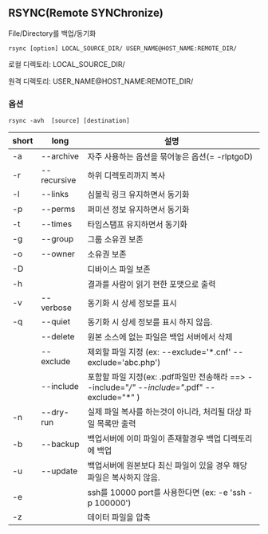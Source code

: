 ## RSYNC(Remote SYNChronize)

File/Directory를 백업/동기화

```
rsync [option] LOCAL_SOURCE_DIR/ USER_NAME@HOST_NAME:REMOTE_DIR/
```

로컬 디렉토리: LOCAL_SOURCE_DIR/

원격 디렉토리: USER_NAME@HOST_NAME:REMOTE_DIR/

 



### 옵션

```
rsync -avh  [source] [destination]
```

 

| short | long        | 설명                                                         |
| ----- | ----------- | ------------------------------------------------------------ |
| -a    | --archive   | 자주 사용하는 옵션을 묶어놓은 옵션(= -rlptgoD)               |
| -r    | --recursive | 하위 디렉토리까지 복사                                       |
| -l    | --links     | 심볼릭 링크 유지하면서 동기화                                |
| -p    | --perms     | 퍼미션 정보 유지하면서 동기화                                |
| -t    | --times     | 타임스탬프 유지하면서 동기화                                 |
| -g    | --group     | 그룹 소유권 보존                                             |
| -o    | --owner     | 소유권 보존                                                  |
| -D    |             | 디바이스 파일 보존                                           |
| -h    |             | 결과를 사람이 읽기 편한 포맷으로 출력                        |
| -v    | --verbose   | 동기화 시 상세 정보를 표시                                   |
| -q    | --quiet     | 동기화 시 상세 정보를 표시 하지 않음.                        |
|       | --delete    | 원본 소스에 없는 파일은 백업 서버에서 삭제                   |
|       | --exclude   | 제외할 파일 지정 (ex: --exclude='*.cnf' --exclude='abc.php') |
|       | --include   | 포함할 파일 지정(ex: .pdf파일만 전송해라 ==> --include="*/" --include="*.pdf" --exclude="*" ) |
| -n    | --dry-run   | 실제 파일 복사를 하는것이 아니라, 처리될 대상 파일 목록만 출력 |
| -b    | --backup    | 백업서버에 이미 파일이 존재할경우 백업 디렉토리에 백업       |
| -u    | --update    | 백업서버에 원본보다 최신 파일이 있을 경우 해당 파일은 복사하지 않음. |
| -e    |             | ssh를 10000 port를 사용한다면 (ex: -e 'ssh -p 100000')       |
| -z    |             | 데이터 파일을 압축                                           |

